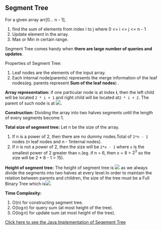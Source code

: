 ## Segment Tree

For a given array arr[0... n - 1], 

1. find the sum of elements from index i to j where 0 <= i <= j <= n - 1
2. Update element in the array.
3. Max or Min in certain range.

Segment Tree comes handy when **there are large number of queries and updates**.

Properties of Segment Tree:

1. Leaf nodes are the elements of the input array.
2. Each internal node(parents) represents the merge information of the leaf nodes(eg. parents represent **Sum of the leaf nodes**) .

**Array representation:** if one particular node is at index **i**, then the left child will be located `2 * i + 1` and right child will be located at`2 * i + 2`. The parent of such node is at <img src="https://render.githubusercontent.com/render/math?math=\lfloor (i - 1) / 2 \rfloor">.

**Construction:** Dividing the array into two halves segments until the length of every segments become 1.  

**Total size of segment tree:** Let n be the size of the array. 

1. If n is a power of 2, then there are no dummy nodes.Total of `2*n - 1` nodes (n leaf nodes and n - 1internal nodes).
2. If n is not a power of 2, then the size will be `2*x - 1` where `x` is the smallest power of 2 greater than `n`.(eg. if n = 6, then x = 8 = $2^3$ so the size will be 2 * 8 - 1 = 15).

**Height of segment tree:** The height of segment tree is <img src="https://render.githubusercontent.com/render/math?math=\lceil \log_2{n} \rceil"> as we always divide the segments into two halves at every level.In order to maintain the relation between parents and children, the size of the tree must be a Full Binary Tree which is<img src="https://render.githubusercontent.com/render/math?math=2 * 2^{\lceil\log_2{n} \rceil} - 1">.

**Time Complexity:** 

1. O(n) for constructing segment tree.
2. O($\log n$) for query sum (at most height of the tree).
3. O($\log n$) for update sum (at most height of the tree).

[Click here to see the Java Implementation of Segement Tree](https://github.com/LearnToRunFast/cs-related-notes/Data%20Structures%20and%20Algorithms/Code%20Implementations/SegmentTree)

